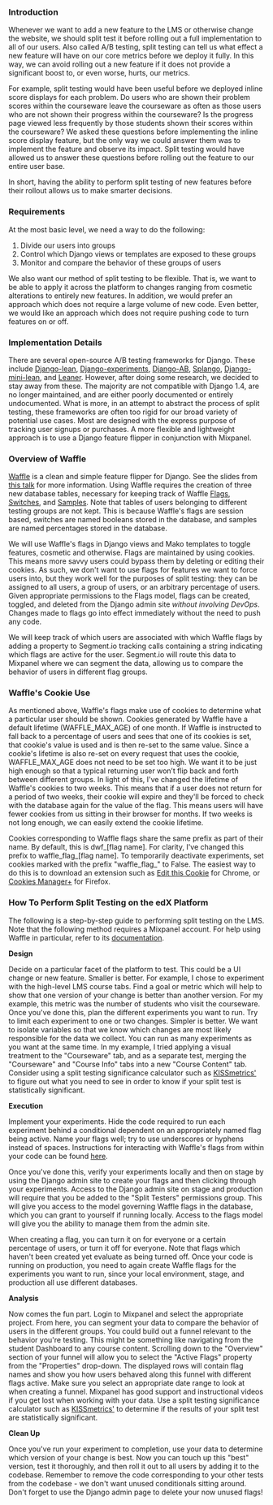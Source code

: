 ### Introduction ###

Whenever we want to add a new feature to the LMS or otherwise change the website, we should split test it before rolling out a full implementation to all of our users. Also called A/B testing, split testing can tell us what effect a new feature will have on our core metrics before we deploy it fully. In this way, we can avoid rolling out a new feature if it does not provide a significant boost to, or even worse, hurts, our metrics.

For example, split testing would have been useful before we deployed inline score displays for each problem. Do users who are shown their problem scores within the courseware leave the courseware as often as those users who are not shown their progress within the courseware? Is the progress page viewed less frequently by those students shown their scores within the courseware? We asked these questions before implementing the inline score display feature, but the only way we could answer them was to implement the feature and observe its impact. Split testing would have allowed us to answer these questions before rolling out the feature to our entire user base.

In short, having the ability to perform split testing of new features before their rollout allows us to make smarter decisions. 

### Requirements ###

At the most basic level, we need a way to do the following:

1. Divide our users into groups
2. Control which Django views or templates are exposed to these groups
3. Monitor and compare the behavior of these groups of users

We also want our method of split testing to be flexible. That is, we want to be able to apply it across the platform to changes ranging from cosmetic alterations to entirely new features. In addition, we would prefer an approach which does not require a large volume of new code. Even better, we would like an approach which does not require pushing code to turn features on or off.

### Implementation Details ###

There are several open-source A/B testing frameworks for Django. These include [Django-lean](https://github.com/causes/django-lean), [Django-experiments](https://github.com/mixcloud/django-experiments), [Django-AB](https://github.com/johnboxall/django-ab), [Splango](https://github.com/shimon/Splango), [Django-mini-lean](https://github.com/DanAncona/django-mini-lean), and [Leaner](https://bitbucket.org/brianjinwright/leaner). However, after doing some research, we decided to stay away from these. The majority are not compatible with Django 1.4, are no longer maintained, and are either poorly documented or entirely undocumented. What is more, in an attempt to abstract the process of split testing, these frameworks are often too rigid for our broad variety of potential use cases. Most are designed with the express purpose of tracking user signups or purchases. A more flexible and lightweight approach is to use a Django feature flipper in conjunction with Mixpanel.

### Overview of Waffle ###

[Waffle](https://github.com/jsocol/django-waffle) is a clean and simple feature flipper for Django. See the slides from [this talk](http://www.slideshare.net/tobych/waffle-talk-22102335) for more information. Using Waffle requires the creation of three new database tables, necessary for keeping track of Waffle [Flags](http://waffle.readthedocs.org/en/latest/types.html#flags), [Switches](http://waffle.readthedocs.org/en/latest/types.html#switches), and [Samples](http://waffle.readthedocs.org/en/latest/types.html#samples). Note that tables of users belonging to different testing groups are not kept. This is because Waffle's flags are session based, switches are named booleans stored in the database, and samples are named percentages stored in the database.

We will use Waffle's flags in Django views and Mako templates to toggle features, cosmetic and otherwise. Flags are maintained by using cookies. This means more savvy users could bypass them by deleting or editing their cookies. As such, we don't want to use flags for features we want to force users into, but they work well for the purposes of split testing: they can be assigned to all users, a group of users, or an arbitrary percentage of users. Given appropriate permissions to the Flags model, flags can be created, toggled, and deleted from the Django admin site *without involving DevOps*. Changes made to flags go into effect immediately without the need to push any code. 

We will keep track of which users are associated with which Waffle flags by adding a property to Segment.io tracking calls containing a string indicating which flags are active for the user. Segment.io will route this data to Mixpanel where we can segment the data, allowing us to compare the behavior of users in different flag groups.

### Waffle's Cookie Use ###

As mentioned above, Waffle's flags make use of cookies to determine what a particular user should be shown. Cookies generated by Waffle have a default lifetime (WAFFLE_MAX_AGE) of one month. If Waffle is instructed to fall back to a percentage of users and sees that one of its cookies is set, that cookie's value is used and is then re-set to the same value. Since a cookie's lifetime is also re-set on every request that uses the cookie, WAFFLE_MAX_AGE does not need to be set too high. We want it to be just high enough so that a typical returning user won’t flip back and forth between different groups. In light of this, I've changed the lifetime of Waffle's cookies to two weeks. This means that if a user does not return for a period of two weeks, their cookie will expire and they'll be forced to check with the database again for the value of the flag. This means users will have fewer cookies from us sitting in their browser for months. If two weeks is not long enough, we can easily extend the cookie lifetime.

Cookies corresponding to Waffle flags share the same prefix as part of their name. By default, this is dwf_[flag name]. For clarity, I've changed this prefix to waffle_flag_[flag name]. To temporarily deactivate experiments, set cookies marked with the prefix "waffle_flag_" to False. The easiest way to do this is to download an extension such as [Edit this Cookie](https://chrome.google.com/webstore/detail/edit-this-cookie/fngmhnnpilhplaeedifhccceomclgfbg?hl=en) for Chrome, or [Cookies Manager+](http://mzl.la/1cu7yki) for Firefox.

### How To Perform Split Testing on the edX Platform ###

The following is a step-by-step guide to performing split testing on the LMS. Note that the following method requires a Mixpanel account. For help using Waffle in particular, refer to its [documentation](http://waffle.readthedocs.org/en/latest/index.html).

**Design**

Decide on a particular facet of the platform to test. This could be a UI change or new feature. Smaller is better. For example, I chose to experiment with the high-level LMS course tabs. Find a goal or metric which will help to show that one version of your change is better than another version. For my example, this metric was the number of students who visit the courseware. Once you've done this, plan the different experiments you want to run. Try to limit each experiment to one or two changes. Simpler is better. We want to isolate variables so that we know which changes are most likely responsible for the data we collect. You can run as many experiments as you want at the same time. In my example, I tried applying a visual treatment to the "Courseware" tab, and as a separate test, merging the "Courseware" and "Course Info" tabs into a new "Course Content" tab. Consider using a split testing significance calculator such as [KISSmetrics'](http://getdatadriven.com/ab-significance-test) to figure out what you need to see in order to know if your split test is statistically significant.

**Execution**

Implement your experiments. Hide the code required to run each experiment behind a conditional dependent on an appropriately named flag being active. Name your flags well; try to use underscores or hyphens instead of spaces. Instructions for interacting with Waffle's flags from within your code can be found [here](http://waffle.readthedocs.org/en/latest/usage.html).
 
Once you've done this, verify your experiments locally and then on stage by using the Django admin site to create your flags and then clicking through your experiments. Access to the Django admin site on stage and production will require that you be added to the "Split Testers" permissions group. This will give you access to the model governing Waffle flags in the database, which you can grant to yourself if running locally. Access to the flags model will give you the ability to manage them from the admin site.

When creating a flag, you can turn it on for everyone or a certain percentage of users, or turn it off for everyone. Note that flags which haven't been created yet evaluate as being turned off. Once your code is running on production, you need to again create Waffle flags for the experiments you want to run, since your local environment, stage, and production all use different databases.

**Analysis**

Now comes the fun part. Login to Mixpanel and select the appropriate project. From here, you can segment your data to compare the behavior of users in the different groups. You could build out a funnel relevant to the behavior you're testing. This might be something like navigating from the student Dashboard to any course content. Scrolling down to the "Overview" section of your funnel will allow you to select the "Active Flags" property from the "Properties" drop-down. The displayed rows will contain flag names and show you how users behaved along this funnel with different flags active. Make sure you select an appropriate date range to look at when creating a funnel. Mixpanel has good support and instructional videos if you get lost when working with your data. Use a split testing significance calculator such as [KISSmetrics'](http://getdatadriven.com/ab-significance-test) to determine if the results of your split test are statistically significant.

**Clean Up**

Once you've run your experiment to completion, use your data to determine which version of your change is best. Now you can touch up this "best" version, test it thoroughly, and then roll it out to all users by adding it to the codebase. Remember to remove the code corresponding to your other tests from the codebase - we don't want unused conditionals sitting around. Don't forget to use the Django admin page to delete your now unused flags!
